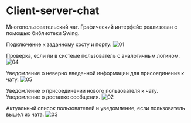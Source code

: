 # Client-server-chat
Многопользовательский чат.
Графический интерфейс реализован с помощью библиотеки Swing.

Подключение к заданному хосту и порту:
![01](https://github.com/Anna-Lebedinskaya/Client-server-chat/assets/112424502/12d86f47-d0df-4dff-8650-82d6ea29ce7d)

Проверка, если ли в системе пользователь с аналогичным логином.
![04](https://github.com/Anna-Lebedinskaya/Client-server-chat/assets/112424502/d26fe03b-4f42-4c3b-b5cd-13ae5785d345)

Уведомление о неверно введенной информации для присоединения к чату.
![05](https://github.com/Anna-Lebedinskaya/Client-server-chat/assets/112424502/0de62f59-2e9c-49b7-9205-8580d40f1975)

Уведомление о присоединении нового пользователя к чату.
Уведомление о доставке сообщения.
![02](https://github.com/Anna-Lebedinskaya/Client-server-chat/assets/112424502/03c4995f-663e-4f10-8ad6-dfb5d2dcb69d)

Актуальный список пользователей и уведомление, если пользователь вышел из чата.
![03](https://github.com/Anna-Lebedinskaya/Client-server-chat/assets/112424502/bb3f8a23-51af-4a66-9bdb-2dbd1ce39478)
